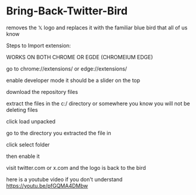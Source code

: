 # Bring-Back-Twitter-Bird
removes the 𝕏 logo and replaces it with the familiar blue bird that all of us know


Steps to Import extension:

WORKS ON BOTH CHROME OR EGDE (CHROMEIUM EDGE)

go to chrome://extensions/
or edge://extensions/

enable developer mode it should be a slider on the top

download the repository files

extract the files in the c:/ directory or somewhere you know you will not be deleting files

click load unpacked

go to the directory you extracted the file in

click select folder

then enable it

visit twitter.com or x.com and the logo is back to the bird


here is a youtube video if you don't understand https://youtu.be/pfGQMA4DMbw
